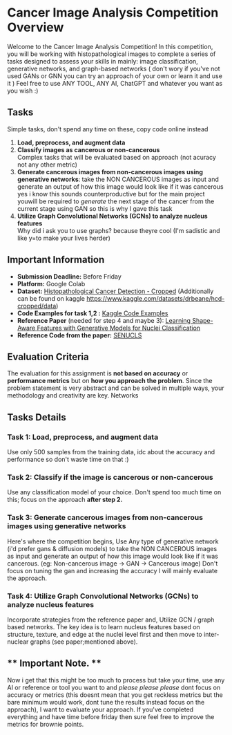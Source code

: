 # Cancer Image Analysis Competition Overview

Welcome to the Cancer Image Analysis Competition! In this competition, you will be working with histopathological images to complete a series of tasks designed to assess your skills in mainly: image classification, generative networks, and graph-based networks ( don't wory if you've not used GANs or GNN you can try an approach of your own or learn it and use it )
Feel free to use ANY TOOL, ANY AI, ChatGPT and whatever you want as you wish :)

## Tasks
Simple tasks, don't spend any time on these, copy code online instead
1. **Load, preprocess, and augment data**
2. **Classify images as cancerous or non-cancerous**<br>
Complex tasks that will be evaluated based on approach (not acuracy not any other metric) <br>
3. **Generate cancerous images from non-cancerous images using generative networks**: take the NON CANCEROUS images as input and generate an output of how this image would look like if it was cancerous <br>
yes i know this sounds counterproductive but for the main project youwill be required to *generate* the next stage of the cancer from the current stage using GAN so this is why I gave this task <br>
4. **Utilize Graph Convolutional Networks (GCNs) to analyze nucleus features** <br>
Why did i ask you to use graphs? because theyre cool (I'm sadistic and like y=to make your lives herder)

## Important Information
- **Submission Deadline:** Before Friday
- **Platform:** Google Colab
- **Dataset:** [Histopathological Cancer Detection - Cropped](https://drive.google.com/drive/folders/1T4De029U-OJAEEHCbym_efc2mdFox6S5?usp=sharing)
(Additionally can be found on kaggle https://www.kaggle.com/datasets/drbeane/hcd-cropped/data)
- **Code Examples for task 1,2 :** [Kaggle Code Examples](https://www.kaggle.com/datasets/drbeane/hcd-cropped/code)
- **Reference Paper** (needed for step 4 and maybe 3): [Learning Shape-Aware Features with Generative Models for Nuclei Classification](https://arxiv.org/abs/2302.11416)
- **Reference Code from the paper:** [SENUCLS](https://github.com/Lewislou/SENUCLS/tree/main)

## Evaluation Criteria

The evaluation for this assignment is **not based on accuracy** or **performance metrics** but on **how you approach the problem**. Since the problem statement is very abstract and can be solved in multiple ways, your methodology and creativity are key.
Networks
## Tasks Details 

### Task 1: Load, preprocess, and augment data

Use only 500 samples from the training data, idc about the accuracy and performance so don't waste time on that :)

### Task 2: Classify if the image is cancerous or non-cancerous

Use any classification model of your choice. Don't spend too much time on this; focus on the approach **after step 2.**

### Task 3: Generate cancerous images from non-cancerous images using generative networks
Here's where the competition begins,
Use Any type of generative network (i'd prefer gans & diffusion models) to take the NON CANCEROUS images as input and generate an output of how this image would look like if it was cancerous. 
(eg: Non-cancerous image -> GAN -> Cancerous image)
Don't focus on tuning the gan and increasing the accuracy I will mainly evaluate the approach.



### Task 4: Utilize Graph Convolutional Networks (GCNs) to analyze nucleus features

Incorporate strategies from the reference paper and,
Utilize GCN / graph based networks.
The key idea is to learn nucleus features based on structure, texture, and edge at the nuclei level first and then move to inter-nuclear graphs (see paper;mentioned above).


## ** Important Note. **
Now i get that this might be too much to process but take your time, use any AI or reference or tool you want to and *please please please* dont focus on accuracy or metrics (this doesnt mean that you get reckless metrics but the bare minimum would work, dont tune the results instead focus on the approach), I want to evaluate your approach. If you've completed everything and have time before friday then sure feel free to improve the metrics for brownie points.



